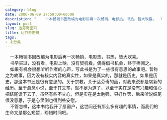 ```yaml
---
category: blog
date: 2006-06-09 17:59:00+00:00
description: "    一本畅销书因改编为电影后再一次畅销，电影热，书热，皆大欢喜。  \n   "
layout: post
slug: 达芬奇密码
title: 达芬奇密码
tags:
- 未分类
---
```


    一本畅销书因改编为电影后再一次畅销，电影热，书热，皆大欢喜。  
    书早买过，没有看，电影上映，没有契机看，偶得借书机会，终于捧阅之。  
    如果有机会很想听听作者的心声，写此书是为了一些很有意思的故事吧。暂称之为故事，因为没有核实内容的真实性，如果是真实的，那就是历史，如果是历史，那这本书还是很有意思的。关于宗教，关于达芬奇的画，对我来说都是崭新的经历。至于悬念小说，至于其文笔，就不足为道了，以至于实在是没有兴趣和信心把结尾读下去了，虽然有些不甘心，但是实在是太勉强，只好作罢，后来听说结尾很没意思，于是心里倒也得到些安慰。  
    不管怎样，这本书给我开了扇窗户，这世间还有那么多有趣的事情，而我们的生命又是那么短暂，珍惜时间吧。  

